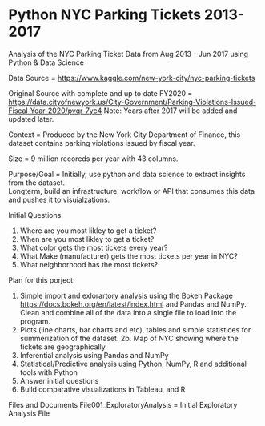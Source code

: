 # Python NYC Parking Tickets 2013-2017
Analysis of the NYC Parking Ticket Data from Aug 2013 - Jun 2017 using Python &amp; Data Science

Data Source = https://www.kaggle.com/new-york-city/nyc-parking-tickets

Original Source with complete and up to date FY2020 = 
https://data.cityofnewyork.us/City-Government/Parking-Violations-Issued-Fiscal-Year-2020/pvqr-7yc4
Note: Years after 2017 will be added and updated later.

Context = Produced by the New York City Department of Finance, this dataset contains parking violations issued by fiscal year.

Size = 9 million recoreds per year with 43 columns.

Purpose/Goal = Initially, use python and data science to extract insights from the dataset.  
Longterm, build an infrastructure, workflow or API that consumes this data and pushes it to visuialzations.  

Initial Questions: 
1. Where are you most likley to get a ticket?
2. When are you most likley to get a ticket?
3. What color gets the most tickets every year?
4. What Make (manufacturer) gets the most tickets per year in NYC?
5. What neighborhood has the most tickets?

Plan for this porject:
1. Simple import and exlorartory analysis using the Bokeh Package https://docs.bokeh.org/en/latest/index.html and Pandas and NumPy.  Clean and combine all of the data into a single file to load into the program.
2. Plots (line charts, bar charts and etc), tables and simple statistices for summerization of the dataset.
2b. Map of NYC showing where the tickets are geographically
3. Inferential analysis using Pandas and NumPy
4. Statistical/Predictive analysis using Python, NumPy, R and additional tools with Python
5. Answer initial questions
6. Build comparative visualizations in Tableau, and R

Files and Documents
File001_ExploratoryAnalysis = Initial Exploratory Analysis File
